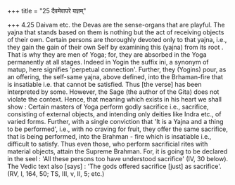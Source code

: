 +++
title = "25 दैवमेवापरे यज्ञम्"

+++
4.25 Daivam etc. the Devas are the sense-organs that are playful. The
yajna that stands based on them is nothing but the act of receiving
objects of their own. Certain persons are thoroughly devoted only to
that yajna, i.e., they gain the gain of their own Self by examining this
(yajna) from its root . That is why they are men of Yoga; for, they are
absorbed in the Yoga permanently at all stages. Indeed in Yogin the
suffix ini, a synonym of matup, here signifies 'perpetual connection'.
Further, they (Yogins) pour, as an offering, the self-same yajna, above
defined, into the Brhaman-fire that is insatiable i.e. that cannot be
satisfied. Thus \[the verse\] has been interpreted by some. However, the
Sage (the author of the Gita) does not violate the context. Hence, that
meaning which exists in his heart we shall show : Certain masters of
Yoga perform godly sacrifice i.e., sacrifice, consisting of external
objects, and intending only deities like Indra etc., of varied forms.
Further, with a single conviction that 'It is a Yajna and a thing to be
performed', i.e., with no craving for fruit, they offer the same
sacrifice, that is being performed, into the Brahman - fire which is
insatiable i.e., difficult to satisfy. Thus even those, who perform
sacrificial rites with material objects, attain the Supreme Brahman.
For, it is going to be declared in the seel : 'All these persons too
have understood sacrifice' (IV, 30 below). The Vedic text also \[says\]
: 'The gods offered sacrifice \[just\] as sacrifice'. (RV, I, 164, 50;
TS, III, v, II, 5; etc.)
